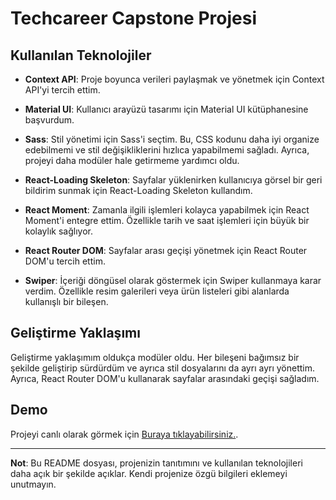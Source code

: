 # Techcareer Capstone Projesi

## Kullanılan Teknolojiler

- **Context API**: Proje boyunca verileri paylaşmak ve yönetmek için Context API'yi tercih ettim.

- **Material UI**: Kullanıcı arayüzü tasarımı için Material UI kütüphanesine başvurdum.

- **Sass**: Stil yönetimi için Sass'i seçtim. Bu, CSS kodunu daha iyi organize edebilmemi ve stil değişikliklerini hızlıca yapabilmemi sağladı. Ayrıca, projeyi daha modüler hale getirmeme yardımcı oldu.

- **React-Loading Skeleton**: Sayfalar yüklenirken kullanıcıya görsel bir geri bildirim sunmak için React-Loading Skeleton kullandım.

- **React Moment**: Zamanla ilgili işlemleri kolayca yapabilmek için React Moment'i entegre ettim. Özellikle tarih ve saat işlemleri için büyük bir kolaylık sağlıyor.

- **React Router DOM**: Sayfalar arası geçişi yönetmek için React Router DOM'u tercih ettim.

- **Swiper**: İçeriği döngüsel olarak göstermek için Swiper kullanmaya karar verdim. Özellikle resim galerileri veya ürün listeleri gibi alanlarda kullanışlı bir bileşen.

## Geliştirme Yaklaşımı

Geliştirme yaklaşımım oldukça modüler oldu. Her bileşeni bağımsız bir şekilde geliştirip sürdürdüm ve ayrıca stil dosyalarını da ayrı ayrı yönettim. Ayrıca, React Router DOM'u kullanarak sayfalar arasındaki geçişi sağladım.

## Demo

Projeyi canlı olarak görmek için [Buraya tıklayabilirsiniz.](https://64f2171961cf37007969d11b--cerulean-begonia-23b89d.netlify.app/).

---
**Not**: Bu README dosyası, projenizin tanıtımını ve kullanılan teknolojileri daha açık bir şekilde açıklar. Kendi projenize özgü bilgileri eklemeyi unutmayın.
